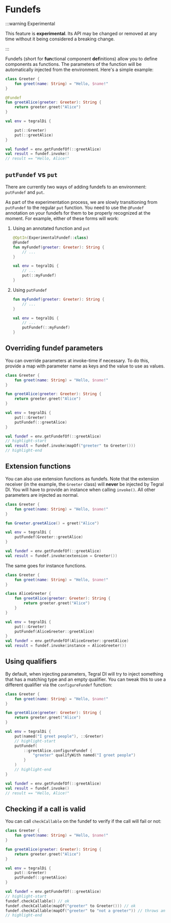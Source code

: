 # Fundefs

:::warning Experimental

This feature is **experimental**. Its API may be changed or removed at any time without it being considered a breaking change.

:::

Fundefs (short for **fun**ctional component **def**initions) allow you to define components as functions. The parameters of the function will be automatically injected from the environment. Here's a simple example:

```kotlin
class Greeter {
    fun greet(name: String) = "Hello, $name!"
}

@Fundef
fun greetAlice(greeter: Greeter): String {
    return greeter.greet("Alice")
}

val env = tegralDi {

    put(::Greeter)
    put(::greetAlice)
}

val fundef = env.getFundefOf(::greetAlice)
val result = fundef.invoke()
// result == "Hello, Alice!"
```

## `putFundef` vs `put`

There are currently two ways of adding fundefs to an environment: `putFundef` and `put`.

As part of the experimentation process, we are slowly transitioning from `putFundef` to the regular `put` function. You need to use the `@Fundef` annotation on your fundefs for them to be properly recognized at the moment. For example, either of these forms will work:

1. Using an annotated function and `put`

    ```kotlin
    @OptIn(ExperimentalFundef::class)
    @Fundef
    fun myFundef(greeter: Greeter): String {
        // ...
    }

    val env = tegralDi {
        // ...
        put(::myFundef)
    }
    ```

2. Using `putFundef`

    ```kotlin
    fun myFundef(greeter: Greeter): String {
        // ...
    }

    val env = tegralDi {
        // ...
        putFundef(::myFundef)
    }
    ```

## Overriding fundef parameters

You can override parameters at invoke-time if necessary. To do this, provide a map with parameter name as keys and the value to use as values.

```kotlin
class Greeter {
    fun greet(name: String) = "Hello, $name!"
}

fun greetAlice(greeter: Greeter): String {
    return greeter.greet("Alice")
}

val env = tegralDi {
    put(::Greeter)
    putFundef(::greetAlice)
}

val fundef = env.getFundefOf(::greetAlice)
// highlight-start
val result = fundef.invoke(mapOf("greeter" to Greeter()))
// highlight-end
```

## Extension functions

You can also use extension functions as fundefs. Note that the extension receiver (in the example, the `Greeter` class) will **never** be injected by Tegral DI. You will have to provide an instance when calling `invoke()`. All other parameters are injected as normal.

```kotlin
class Greeter {
    fun greet(name: String) = "Hello, $name!"
}

fun Greeter.greetAlice() = greet("Alice")

val env = tegralDi {
    putFundef(Greeter::greetAlice)
}

val fundef = env.getFundefOf(::greetAlice)
val result = fundef.invoke(extension = Greeter())
```

The same goes for instance functions.

```kotlin
class Greeter {
    fun greet(name: String) = "Hello, $name!"
}

class AliceGreeter {
    fun greetAlice(greeter: Greeter): String {
        return greeter.greet("Alice")
    }
}

val env = tegralDi {
    put(::Greeter)
    putFundef(AliceGreeter::greetAlice)
}
val fundef = env.getFundefOf(AliceGreeter::greetAlice)
val result = fundef.invoke(instance = AliceGreeter())
```

## Using qualifiers

By default, when injecting parameters, Tegral DI will try to inject something that has a matching type and an empty qualifier. You can tweak this to use a different qualifier via the `configureFundef` function:

```kotlin
class Greeter {
    fun greet(name: String) = "Hello, $name!"
}

fun greetAlice(greeter: Greeter): String {
    return greeter.greet("Alice")
}

val env = tegralDi {
    put(named("I greet people"), ::Greeter)
    // highlight-start
    putFundef(
        ::greetAlice.configureFundef {
            "greeter" qualifyWith named("I greet people")
        }
    )
    // highlight-end
}

val fundef = env.getFundefOf(::greetAlice)
val result = fundef.invoke()
// result == "Hello, Alice!"
```

## Checking if a call is valid

You can call `checkCallable` on the fundef to verify if the call will fail or not:

```kotlin
class Greeter {
    fun greet(name: String) = "Hello, $name!"
}

fun greetAlice(greeter: Greeter): String {
    return greeter.greet("Alice")
}

val env = tegralDi {
    put(::Greeter)
    putFundef(::greetAlice)
}

val fundef = env.getFundefOf(::greetAlice)
// highlight-start
fundef.checkCallable() // ok
fundef.checkCallable(mapOf("greeter" to Greeter())) // ok
fundef.checkCallable(mapOf("greeter" to "not a greeter")) // throws an exception
// highlight-end
```

